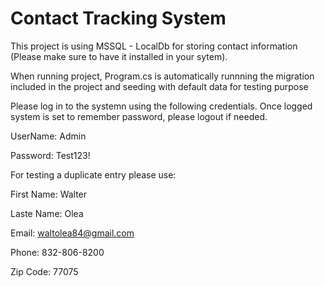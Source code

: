 # Contact Tracking System

This project is using MSSQL - LocalDb for storing contact information (Please make sure to have it installed in your sytem).

When running project, Program.cs is automatically runnning the migration included in the project and seeding with default data for testing purpose

Please log in to the systemn using the following credentials. Once logged system is set to remember password, please logout if needed.

UserName: Admin

Password: Test123!

For testing a duplicate entry please use: 

First Name: Walter	

Laste Name: Olea	

Email: waltolea84@gmail.com	

Phone: 832-806-8200	

Zip Code: 77075
